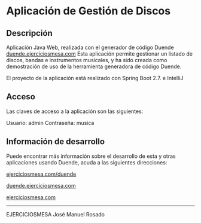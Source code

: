 # Aplicación de Gestión de Discos

## Descripción

Aplicación Java Web, realizada con el generador de código Duende [duende.ejerciciosmesa.com](https://ejerciciosmesa.com/duende)
Esta aplicación permite gestionar un listado de discos, bandas e instrumentos musicales, y ha sido creada como demostración de uso
de la herramienta generadora de código Duende.

El proyecto de la aplicación está realizado con Spring Boot 2.7. e IntelliJ

## Acceso

Las claves de acceso a la aplicación son las siguientes:

Usuario: admin
Contraseña: musica

## Información de desarrollo

Puede encontrar más información sobre el desarrollo de esta y otras aplicaciones usando Duende, acuda a las siguientes direcciones:

[ejerciciosmesa.com/duende](https://ejerciciosmesa.com/duende)

[duende.ejerciciosmesa.com](https://ejerciciosmesa.com/duende)

[ejerciciosmesa.com](https://ejerciciosmesa.com)

***

EJERCICIOSMESA
José Manuel Rosado
